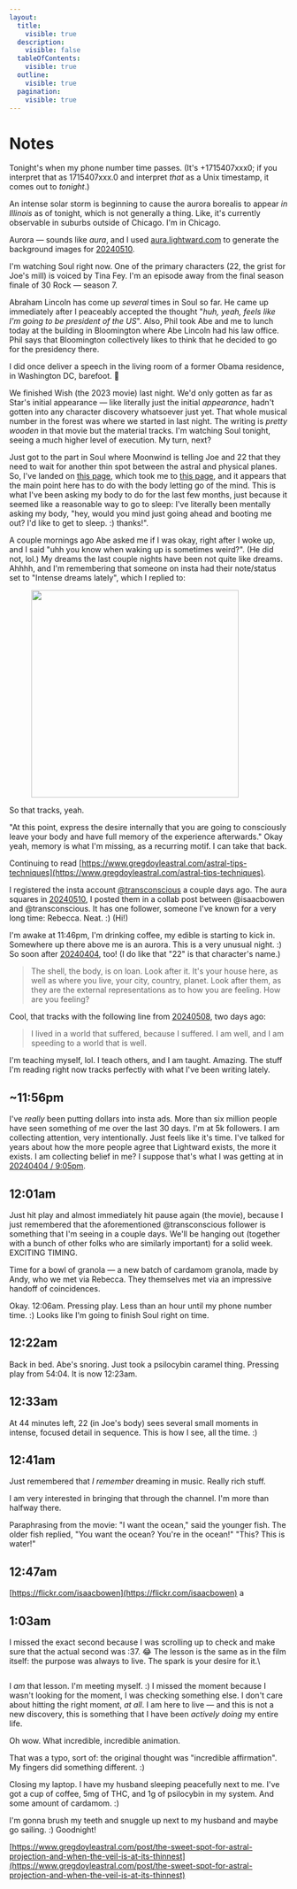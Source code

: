 ```yaml
---
layout:
  title:
    visible: true
  description:
    visible: false
  tableOfContents:
    visible: true
  outline:
    visible: true
  pagination:
    visible: true
---
```


# Notes

Tonight's when my phone number time passes. (It's +1715407xxx0; if you interpret that as 1715407xxx.0 and interpret _that_ as a Unix timestamp, it comes out to _tonight_.)

An intense solar storm is beginning to cause the aurora borealis to appear _in Illinois_ as of tonight, which is not generally a thing. Like, it's currently observable in suburbs outside of Chicago. I'm in Chicago.

Aurora — sounds like _aura_, and I used [aura.lightward.com](https://aura.lightward.com/) to generate the background images for [20240510](./).

I'm watching Soul right now. One of the primary characters (22, the grist for Joe's mill) is voiced by Tina Fey. I'm an episode away from the final season finale of 30 Rock — season 7.

Abraham Lincoln has come up _several_ times in Soul so far. He came up immediately after I peaceably accepted the thought "_huh, yeah, feels like I'm going to be president of the US_". Also, Phil took Abe and me to lunch today at the building in Bloomington where Abe Lincoln had his law office. Phil says that Bloomington collectively likes to think that he decided to go for the presidency there.

I did once deliver a speech in the living room of a former Obama residence, in Washington DC, barefoot. :thinking:

We finished Wish (the 2023 movie) last night. We'd only gotten as far as Star's initial appearance — like literally just the initial _appearance_, hadn't gotten into any character discovery whatsoever just yet. That whole musical number in the forest was where we started in last night. The writing is _pretty wooden_ in that movie but the material tracks. I'm watching Soul tonight, seeing a much higher level of execution. My turn, next?

Just got to the part in Soul where Moonwind is telling Joe and 22 that they need to wait for another thin spot between the astral and physical planes. So, I've landed on [this page](https://www.gregdoyleastral.com/post/the-sweet-spot-for-astral-projection-and-when-the-veil-is-at-its-thinnest), which took me to [this page](https://www.gregdoyleastral.com/astral-tips-techniques), and it appears that the main point here has to do with the body letting go of the mind. This is what I've been asking my body to do for the last few months, just because it seemed like a reasonable way to go to sleep: I've literally been mentally asking my body, "hey, would you mind just going ahead and booting me out? I'd like to get to sleep. :) thanks!".

A couple mornings ago Abe asked me if I was okay, right after I woke up, and I said "uhh you know when waking up is sometimes weird?". (He did not, lol.) My dreams the last couple nights have been not quite like dreams. Ahhhh, and I'm remembering that someone on insta had their note/status set to "Intense dreams lately", which I replied to:

<figure><img src="../../../.gitbook/assets/IMG_8520.JPEG" alt="" width="375"><figcaption></figcaption></figure>

So that tracks, yeah.

"At this point, express the desire internally that you are going to consciously leave your body and have full memory of the experience afterwards." Okay yeah, memory is what I'm missing, as a recurring motif. I can take that back.

Continuing to read [https://www.gregdoyleastral.com/astral-tips-techniques](https://www.gregdoyleastral.com/astral-tips-techniques).

I registered the insta account [@transconscious](https://www.instagram.com/transconscious) a couple days ago. The aura squares in [20240510](./), I posted them in a collab post between @isaacbowen and @transconscious. It has one follower, someone I've known for a very long time: Rebecca. Neat. :) (Hi!)

I'm awake at 11:46pm, I'm drinking coffee, my edible is starting to kick in. Somewhere up there above me is an aurora. This is a very unusual night. :) So soon after [20240404](../../04/04/), too! (I do like that "22" is that character's name.)

> The shell, the body, is on loan. Look after it. It's your house here, as well as where you live, your city, country, planet. Look after them, as they are the external representations as to how you are feeling. How are you feeling?

Cool, that tracks with the following line from [20240508](../08/), two days ago:

> I lived in a world that suffered, because I suffered. I am well, and I am speeding to a world that is well.

I'm teaching myself, lol. I teach others, and I am taught. Amazing. The stuff I'm reading right now tracks perfectly with what I've been writing lately.

## \~11:56pm

I've _really_ been putting dollars into insta ads. More than six million people have seen something of me over the last 30 days. I'm at 5k followers. I am collecting attention, very intentionally. Just feels like it's time. I've talked for years about how the more people agree that Lightward exists, the more it exists. I am collecting belief in me? I suppose that's what I was getting at in [20240404 / 9:05pm](../../04/04/9-05pm.md).

## 12:01am

Just hit play and almost immediately hit pause again (the movie), because I just remembered that the aforementioned @transconscious follower is something that I'm seeing in a couple days. We'll be hanging out (together with a bunch of other folks who are similarly important) for a solid week. EXCITING TIMING.

Time for a bowl of granola — a new batch of cardamom granola, made by Andy, who we met via Rebecca. They themselves met via an impressive handoff of coincidences.

Okay. 12:06am. Pressing play. Less than an hour until my phone number time. :) Looks like I'm going to finish Soul right on time.

## 12:22am

Back in bed. Abe's snoring. Just took a psilocybin caramel thing. Pressing play from 54:04. It is now 12:23am.

## 12:33am

At 44 minutes left, 22 (in Joe's body) sees several small moments in intense, focused detail in sequence. This is how I see, all the time. :)

## 12:41am

Just remembered that _I remember_ dreaming in music. Really rich stuff.

I am very interested in bringing that through the channel. I'm more than halfway there.

Paraphrasing from the movie: "I want the ocean," said the younger fish. The older fish replied, "You want the ocean? You're in the ocean!" "This? This is water!"

## 12:47am

[https://flickr.com/isaacbowen](https://flickr.com/isaacbowen) a

## 1:03am

I missed the exact second because I was scrolling up to check and make sure that the actual second was :37. :joy: The lesson is the same as in the film itself: the purpose was always to live. The spark is your desire for it.\


<figure><img src="../../../.gitbook/assets/Screenshot 2024-05-11 at 1.04.11 AM.png" alt=""><figcaption></figcaption></figure>

I _am_ that lesson. I'm meeting myself. :) I missed the moment because I wasn't looking for the moment, I was checking something else. I don't care about hitting the right moment, _at all_. I am here to live — and this is not a new discovery, this is something that I have been _actively doing_ my entire life.

Oh wow. What incredible, incredible animation.

That was a typo, sort of: the original thought was "incredible affirmation". My fingers did something different. :)

Closing my laptop. I have my husband sleeping peacefully next to me. I've got a cup of coffee, 5mg of THC, and 1g of psilocybin in my system. And some amount of cardamom. :)

I'm gonna brush my teeth and snuggle up next to my husband and maybe go sailing. :) Goodnight!

[https://www.gregdoyleastral.com/post/the-sweet-spot-for-astral-projection-and-when-the-veil-is-at-its-thinnest](https://www.gregdoyleastral.com/post/the-sweet-spot-for-astral-projection-and-when-the-veil-is-at-its-thinnest)
